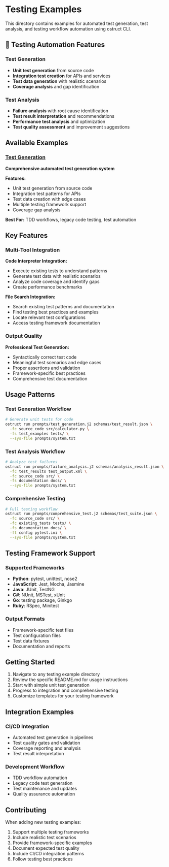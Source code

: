 # Testing Examples

This directory contains examples for automated test generation, test analysis, and testing workflow automation using ostruct CLI.

## 🧪 Testing Automation Features

### Test Generation

- **Unit test generation** from source code
- **Integration test creation** for APIs and services
- **Test data generation** with realistic scenarios
- **Coverage analysis** and gap identification

### Test Analysis

- **Failure analysis** with root cause identification
- **Test result interpretation** and recommendations
- **Performance test analysis** and optimization
- **Test quality assessment** and improvement suggestions

## Available Examples

### [Test Generation](test-generation/)

**Comprehensive automated test generation system**

**Features:**

- Unit test generation from source code
- Integration test patterns for APIs
- Test data creation with edge cases
- Multiple testing framework support
- Coverage gap analysis

**Best For:** TDD workflows, legacy code testing, test automation

## Key Features

### Multi-Tool Integration

**Code Interpreter Integration:**

- Execute existing tests to understand patterns
- Generate test data with realistic scenarios
- Analyze code coverage and identify gaps
- Create performance benchmarks

**File Search Integration:**

- Search existing test patterns and documentation
- Find testing best practices and examples
- Locate relevant test configurations
- Access testing framework documentation

### Output Quality

**Professional Test Generation:**

- Syntactically correct test code
- Meaningful test scenarios and edge cases
- Proper assertions and validation
- Framework-specific best practices
- Comprehensive test documentation

## Usage Patterns

### Test Generation Workflow

```bash
# Generate unit tests for code
ostruct run prompts/test_generation.j2 schemas/test_result.json \
  -fc source_code src/calculator.py \
  -fs test_examples tests/ \
  --sys-file prompts/system.txt
```

### Test Analysis Workflow

```bash
# Analyze test failures
ostruct run prompts/failure_analysis.j2 schemas/analysis_result.json \
  -fc test_results test_output.xml \
  -fc source_code src/ \
  -fs documentation docs/ \
  --sys-file prompts/system.txt
```

### Comprehensive Testing

```bash
# Full testing workflow
ostruct run prompts/comprehensive_test.j2 schemas/test_suite.json \
  -fc source_code src/ \
  -fc existing_tests tests/ \
  -fs documentation docs/ \
  -ft config pytest.ini \
  --sys-file prompts/system.txt
```

## Testing Framework Support

### Supported Frameworks

- **Python**: pytest, unittest, nose2
- **JavaScript**: Jest, Mocha, Jasmine
- **Java**: JUnit, TestNG
- **C#**: NUnit, MSTest, xUnit
- **Go**: testing package, Ginkgo
- **Ruby**: RSpec, Minitest

### Output Formats

- Framework-specific test files
- Test configuration files
- Test data fixtures
- Documentation and reports

## Getting Started

1. Navigate to any testing example directory
2. Review the specific README.md for usage instructions
3. Start with simple unit test generation
4. Progress to integration and comprehensive testing
5. Customize templates for your testing framework

## Integration Examples

### CI/CD Integration

- Automated test generation in pipelines
- Test quality gates and validation
- Coverage reporting and analysis
- Test result interpretation

### Development Workflow

- TDD workflow automation
- Legacy code test generation
- Test maintenance and updates
- Quality assurance automation

## Contributing

When adding new testing examples:

1. Support multiple testing frameworks
2. Include realistic test scenarios
3. Provide framework-specific examples
4. Document expected test quality
5. Include CI/CD integration patterns
6. Follow testing best practices
